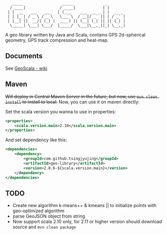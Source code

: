 ```
   _____                 _____              _
  / ____|               / ____|            | |
 | |  __   ___   ___   | (___    ___  __ _ | |  __ _
 | | |_ | / _ \ / _ \   \___ \  / __|/ _` || | / _` |
 | |__| ||  __/| (_) |  ____) || (__| (_| || || (_| |
  \_____| \___| \___/  |_____/  \___|\__,_||_| \__,_|
```

A geo library written by Java and Scala, contains GPS 2d-spherical geometry, GPS track compression and heat-map.

## Documents
See <a href="https://github.com/TsingJyujing/GeoScala/wiki">GeoScala - wiki</a>

## Maven
<del>Will deploy in Central Maven Server in the future, but now, use `mvn clean install` to install to local.</del>
Now, you can use it on maven directly:

Set the scala version you wanna to use in properties:

```xml
<properties>
    <scala.version.main>2.10</scala.version.main>
</properties>
```

And set dependency like this:

```xml
<dependencies>
    <dependency>
        <groupId>com.github.tsingjyujing</groupId>
        <artifactId>geo-library</artifactId>
        <version>2.8.6-${scala.version.main}</version>
    </dependency>
</dependencies>
```

## TODO
- Create new algorithm k-means++ & kmeans || to initialize points with geo-optimized algorithm
- parse GeoJSON object from string
- Now support scala 2.10 only, for 2.11 or higher version should download source and `mvn clean package`
